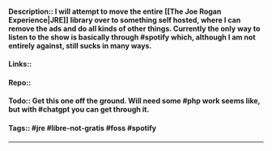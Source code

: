 #### Description:: I will attempt to move the entire [[The Joe Rogan Experience|JRE]] library over to something self hosted, where I can remove the ads and do all kinds of other things. Currently the only way to listen to the show is basically through #spotify which, although I am not entirely against, still sucks in many ways.
#### Links::
#### Repo::
#### Todo:: Get this one off the ground. Will need some #php work seems like, but with #chatgpt you can get through it.
#### Tags:: #jre #libre-not-gratis #foss #spotify 
---


